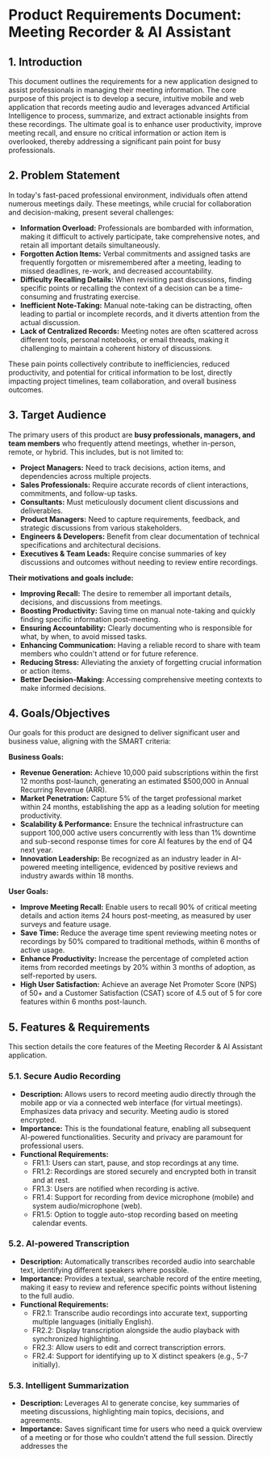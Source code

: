 # Product Requirements Document: Meeting Recorder & AI Assistant

## 1. Introduction

This document outlines the requirements for a new application designed to assist professionals in managing their meeting information. The core purpose of this project is to develop a secure, intuitive mobile and web application that records meeting audio and leverages advanced Artificial Intelligence to process, summarize, and extract actionable insights from these recordings. The ultimate goal is to enhance user productivity, improve meeting recall, and ensure no critical information or action item is overlooked, thereby addressing a significant pain point for busy professionals.

## 2. Problem Statement

In today's fast-paced professional environment, individuals often attend numerous meetings daily. These meetings, while crucial for collaboration and decision-making, present several challenges:

*   **Information Overload:** Professionals are bombarded with information, making it difficult to actively participate, take comprehensive notes, and retain all important details simultaneously.
*   **Forgotten Action Items:** Verbal commitments and assigned tasks are frequently forgotten or misremembered after a meeting, leading to missed deadlines, re-work, and decreased accountability.
*   **Difficulty Recalling Details:** When revisiting past discussions, finding specific points or recalling the context of a decision can be a time-consuming and frustrating exercise.
*   **Inefficient Note-Taking:** Manual note-taking can be distracting, often leading to partial or incomplete records, and it diverts attention from the actual discussion.
*   **Lack of Centralized Records:** Meeting notes are often scattered across different tools, personal notebooks, or email threads, making it challenging to maintain a coherent history of discussions.

These pain points collectively contribute to inefficiencies, reduced productivity, and potential for critical information to be lost, directly impacting project timelines, team collaboration, and overall business outcomes.

## 3. Target Audience

The primary users of this product are **busy professionals, managers, and team members** who frequently attend meetings, whether in-person, remote, or hybrid. This includes, but is not limited to:

*   **Project Managers:** Need to track decisions, action items, and dependencies across multiple projects.
*   **Sales Professionals:** Require accurate records of client interactions, commitments, and follow-up tasks.
*   **Consultants:** Must meticulously document client discussions and deliverables.
*   **Product Managers:** Need to capture requirements, feedback, and strategic discussions from various stakeholders.
*   **Engineers & Developers:** Benefit from clear documentation of technical specifications and architectural decisions.
*   **Executives & Team Leads:** Require concise summaries of key discussions and outcomes without needing to review entire recordings.

**Their motivations and goals include:**

*   **Improving Recall:** The desire to remember all important details, decisions, and discussions from meetings.
*   **Boosting Productivity:** Saving time on manual note-taking and quickly finding specific information post-meeting.
*   **Ensuring Accountability:** Clearly documenting who is responsible for what, by when, to avoid missed tasks.
*   **Enhancing Communication:** Having a reliable record to share with team members who couldn't attend or for future reference.
*   **Reducing Stress:** Alleviating the anxiety of forgetting crucial information or action items.
*   **Better Decision-Making:** Accessing comprehensive meeting contexts to make informed decisions.

## 4. Goals/Objectives

Our goals for this product are designed to deliver significant user and business value, aligning with the SMART criteria:

**Business Goals:**

*   **Revenue Generation:** Achieve 10,000 paid subscriptions within the first 12 months post-launch, generating an estimated $500,000 in Annual Recurring Revenue (ARR).
*   **Market Penetration:** Capture 5% of the target professional market within 24 months, establishing the app as a leading solution for meeting productivity.
*   **Scalability & Performance:** Ensure the technical infrastructure can support 100,000 active users concurrently with less than 1% downtime and sub-second response times for core AI features by the end of Q4 next year.
*   **Innovation Leadership:** Be recognized as an industry leader in AI-powered meeting intelligence, evidenced by positive reviews and industry awards within 18 months.

**User Goals:**

*   **Improve Meeting Recall:** Enable users to recall 90% of critical meeting details and action items 24 hours post-meeting, as measured by user surveys and feature usage.
*   **Save Time:** Reduce the average time spent reviewing meeting notes or recordings by 50% compared to traditional methods, within 6 months of active usage.
*   **Enhance Productivity:** Increase the percentage of completed action items from recorded meetings by 20% within 3 months of adoption, as self-reported by users.
*   **High User Satisfaction:** Achieve an average Net Promoter Score (NPS) of 50+ and a Customer Satisfaction (CSAT) score of 4.5 out of 5 for core features within 6 months post-launch.

## 5. Features & Requirements

This section details the core features of the Meeting Recorder & AI Assistant application.

### 5.1. Secure Audio Recording
*   **Description:** Allows users to record meeting audio directly through the mobile app or via a connected web interface (for virtual meetings). Emphasizes data privacy and security. Meeting audio is stored encrypted.
*   **Importance:** This is the foundational feature, enabling all subsequent AI-powered functionalities. Security and privacy are paramount for professional users.
*   **Functional Requirements:**
    *   FR1.1: Users can start, pause, and stop recordings at any time.
    *   FR1.2: Recordings are stored securely and encrypted both in transit and at rest.
    *   FR1.3: Users are notified when recording is active.
    *   FR1.4: Support for recording from device microphone (mobile) and system audio/microphone (web).
    *   FR1.5: Option to toggle auto-stop recording based on meeting calendar events.

### 5.2. AI-powered Transcription
*   **Description:** Automatically transcribes recorded audio into searchable text, identifying different speakers where possible.
*   **Importance:** Provides a textual, searchable record of the entire meeting, making it easy to review and reference specific points without listening to the full audio.
*   **Functional Requirements:**
    *   FR2.1: Transcribe audio recordings into accurate text, supporting multiple languages (initially English).
    *   FR2.2: Display transcription alongside the audio playback with synchronized highlighting.
    *   FR2.3: Allow users to edit and correct transcription errors.
    *   FR2.4: Support for identifying up to X distinct speakers (e.g., 5-7 initially).

### 5.3. Intelligent Summarization
*   **Description:** Leverages AI to generate concise, key summaries of meeting discussions, highlighting main topics, decisions, and agreements.
*   **Importance:** Saves significant time for users who need a quick overview of a meeting or for those who couldn't attend the full session. Directly addresses the 